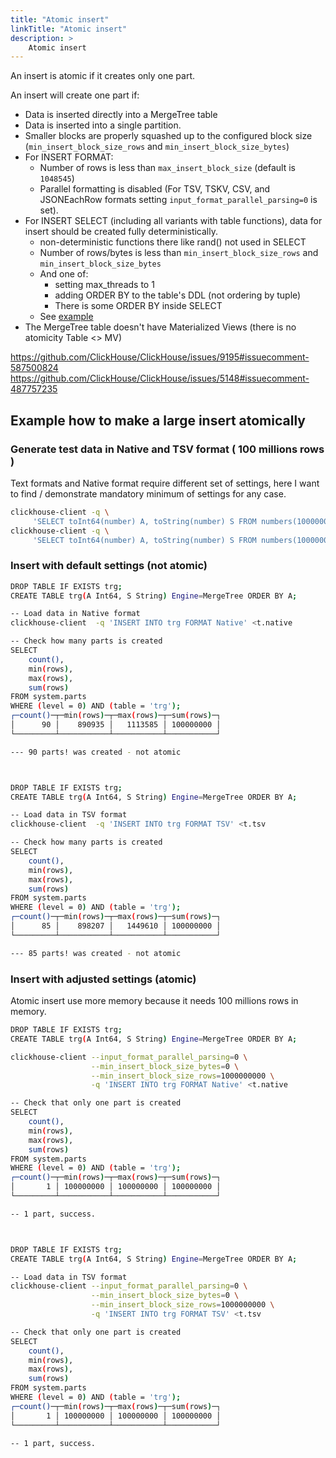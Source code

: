 ```yaml
---
title: "Atomic insert"
linkTitle: "Atomic insert"
description: >
    Atomic insert
---
```

An insert is atomic if it creates only one part.

An insert will create one part if:

* Data is inserted directly into a MergeTree table
* Data is inserted into a single partition.
* Smaller blocks are properly squashed up to the configured block size (`min_insert_block_size_rows` and `min_insert_block_size_bytes`)
* For INSERT FORMAT:
    * Number of rows is less than `max_insert_block_size` (default is `1048545`) 
    * Parallel formatting is disabled (For TSV, TSKV, CSV, and JSONEachRow formats setting `input_format_parallel_parsing=0` is set).
* For INSERT SELECT (including all variants with table functions), data for insert should be created fully deterministically. 
    * non-deterministic functions there like rand() not used in SELECT 
    * Number of rows/bytes is less than `min_insert_block_size_rows` and `min_insert_block_size_bytes`
    * And one of:
        * setting max_threads to 1
        * adding ORDER BY to the table's DDL (not ordering by tuple)
        * There is some ORDER BY inside SELECT
    * See [example](https://fiddle.clickhouse.com/48d38d3d-668d-4513-ba21-e595276b3136)
* The MergeTree table doesn't have Materialized Views (there is no atomicity Table <> MV)

https://github.com/ClickHouse/ClickHouse/issues/9195#issuecomment-587500824
https://github.com/ClickHouse/ClickHouse/issues/5148#issuecomment-487757235

## Example how to make a large insert atomically

### Generate test data in Native and TSV format ( 100 millions rows )

Text formats and Native format require different set of settings, here I want to find / demonstrate mandatory minimum of settings for any case.

```bash
clickhouse-client -q \
     'SELECT toInt64(number) A, toString(number) S FROM numbers(100000000) FORMAT Native' > t.native
clickhouse-client -q \
     'SELECT toInt64(number) A, toString(number) S FROM numbers(100000000) FORMAT TSV' > t.tsv
```

### Insert with default settings (not atomic)

```bash
DROP TABLE IF EXISTS trg;
CREATE TABLE trg(A Int64, S String) Engine=MergeTree ORDER BY A;

-- Load data in Native format
clickhouse-client  -q 'INSERT INTO trg FORMAT Native' <t.native

-- Check how many parts is created
SELECT 
    count(),
    min(rows),
    max(rows),
    sum(rows)
FROM system.parts
WHERE (level = 0) AND (table = 'trg');
┌─count()─┬─min(rows)─┬─max(rows)─┬─sum(rows)─┐
│      90 │    890935 │   1113585 │ 100000000 │
└─────────┴───────────┴───────────┴───────────┘

--- 90 parts! was created - not atomic



DROP TABLE IF EXISTS trg;
CREATE TABLE trg(A Int64, S String) Engine=MergeTree ORDER BY A;

-- Load data in TSV format
clickhouse-client  -q 'INSERT INTO trg FORMAT TSV' <t.tsv

-- Check how many parts is created
SELECT 
    count(),
    min(rows),
    max(rows),
    sum(rows)
FROM system.parts
WHERE (level = 0) AND (table = 'trg');
┌─count()─┬─min(rows)─┬─max(rows)─┬─sum(rows)─┐
│      85 │    898207 │   1449610 │ 100000000 │
└─────────┴───────────┴───────────┴───────────┘

--- 85 parts! was created - not atomic
```

### Insert with adjusted settings (atomic)

Atomic insert use more memory because it needs 100 millions rows in memory.

```bash
DROP TABLE IF EXISTS trg;
CREATE TABLE trg(A Int64, S String) Engine=MergeTree ORDER BY A;

clickhouse-client --input_format_parallel_parsing=0 \
                  --min_insert_block_size_bytes=0 \
                  --min_insert_block_size_rows=1000000000 \
                  -q 'INSERT INTO trg FORMAT Native' <t.native

-- Check that only one part is created
SELECT
    count(),
    min(rows),
    max(rows),
    sum(rows)
FROM system.parts
WHERE (level = 0) AND (table = 'trg');
┌─count()─┬─min(rows)─┬─max(rows)─┬─sum(rows)─┐
│       1 │ 100000000 │ 100000000 │ 100000000 │
└─────────┴───────────┴───────────┴───────────┘

-- 1 part, success.



DROP TABLE IF EXISTS trg;
CREATE TABLE trg(A Int64, S String) Engine=MergeTree ORDER BY A;

-- Load data in TSV format
clickhouse-client --input_format_parallel_parsing=0 \
                  --min_insert_block_size_bytes=0 \
                  --min_insert_block_size_rows=1000000000 \
                  -q 'INSERT INTO trg FORMAT TSV' <t.tsv

-- Check that only one part is created
SELECT 
    count(),
    min(rows),
    max(rows),
    sum(rows)
FROM system.parts
WHERE (level = 0) AND (table = 'trg');
┌─count()─┬─min(rows)─┬─max(rows)─┬─sum(rows)─┐
│       1 │ 100000000 │ 100000000 │ 100000000 │
└─────────┴───────────┴───────────┴───────────┘

-- 1 part, success.
```
